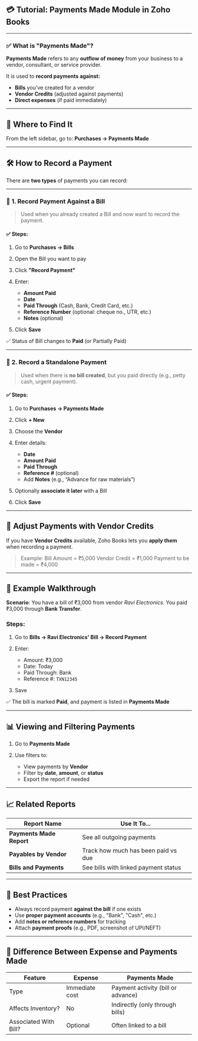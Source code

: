 ## 💳 Tutorial: **Payments Made Module** in Zoho Books

---

### ✅ What is "Payments Made"?

**Payments Made** refers to any **outflow of money** from your business to a vendor, consultant, or service provider.

It is used to **record payments against:**

* **Bills** you've created for a vendor
* **Vendor Credits** (adjusted against payments)
* **Direct expenses** (if paid immediately)

---

## 🧭 Where to Find It

From the left sidebar, go to:
**Purchases → Payments Made**

---

## 🛠️ How to Record a Payment

There are **two types** of payments you can record:

---

### 🔹 **1. Record Payment Against a Bill**

> Used when you already created a Bill and now want to record the payment.

#### ✅ Steps:

1. Go to **Purchases → Bills**
2. Open the Bill you want to pay
3. Click **"Record Payment"**
4. Enter:

   * **Amount Paid**
   * **Date**
   * **Paid Through** (Cash, Bank, Credit Card, etc.)
   * **Reference Number** (optional: cheque no., UTR, etc.)
   * **Notes** (optional)
5. Click **Save**

✅ Status of Bill changes to **Paid** (or Partially Paid)

---

### 🔹 **2. Record a Standalone Payment**

> Used when there is **no bill created**, but you paid directly (e.g., petty cash, urgent payment).

#### ✅ Steps:

1. Go to **Purchases → Payments Made**
2. Click **+ New**
3. Choose the **Vendor**
4. Enter details:

   * **Date**
   * **Amount Paid**
   * **Paid Through**
   * **Reference #** (optional)
   * Add **Notes** (e.g., “Advance for raw materials”)
5. Optionally **associate it later** with a Bill
6. Click **Save**

---

## 🔁 Adjust Payments with Vendor Credits

If you have **Vendor Credits** available, Zoho Books lets you **apply them** when recording a payment.

> Example:
> Bill Amount = ₹5,000
> Vendor Credit = ₹1,000
> Payment to be made = ₹4,000

---

## 📑 Example Walkthrough

**Scenario**:
You have a bill of ₹3,000 from vendor *Ravi Electronics*. You paid ₹3,000 through **Bank Transfer**.

### Steps:

1. Go to **Bills → Ravi Electronics' Bill → Record Payment**
2. Enter:

   * Amount: ₹3,000
   * Date: Today
   * Paid Through: Bank
   * Reference #: `TXN12345`
3. Save

✅ The bill is marked **Paid**, and payment is listed in **Payments Made**

---

## 📊 Viewing and Filtering Payments

1. Go to **Payments Made**
2. Use filters to:

   * View payments by **Vendor**
   * Filter by **date**, **amount**, or **status**
   * Export the report if needed

---

## 📈 Related Reports

| Report Name              | Use It To...                         |
| ------------------------ | ------------------------------------ |
| **Payments Made Report** | See all outgoing payments            |
| **Payables by Vendor**   | Track how much has been paid vs due  |
| **Bills and Payments**   | See bills with linked payment status |

---

## 🧠 Best Practices

* Always record payment **against the bill** if one exists
* Use **proper payment accounts** (e.g., "Bank", "Cash", etc.)
* Add **notes or reference numbers** for tracking
* Attach **payment proofs** (e.g., PDF, screenshot of UPI/NEFT)

---

## 📌 Difference Between Expense and Payments Made

| Feature               | Expense        | Payments Made                      |
| --------------------- | -------------- | ---------------------------------- |
| Type                  | Immediate cost | Payment activity (bill or advance) |
| Affects Inventory?    | No             | Indirectly (only through bills)    |
| Associated With Bill? | Optional       | Often linked to a bill             |
